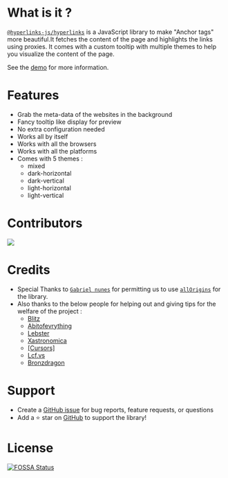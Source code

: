 # What is it ?

[`@hyperlinks-js/hyperlinks`](https://www.npmjs.com/package/@hyperlinks-js/hyperlinks) is a JavaScript library to make "Anchor tags" more beautiful.It fetches the content of the page and highlights the links using proxies.
It comes with a custom tooltip with multiple themes to help you visualize the content of the page.

See the [demo](https://hyperlinks.js.org/demo/) for more information.

# Features 

- Grab the meta-data of the websites in the background
- Fancy tooltip like display for preview
- No extra configuration needed
- Works all by itself
- Works with all the browsers
- Works with all the platforms
- Comes with 5 themes :
    - mixed
    - dark-horizontal
    - dark-vertical
    - light-horizontal
    - light-vertical

# Contributors 

<a href="https://github.com/hyperlinks-js/core/graphs/contributors">
  <img src="https://contrib.rocks/image?repo=hyperlinks-js/core" />
</a>

# Credits 

- Special Thanks to [`Gabriel nunes`](https://github.com/gnuns) for permitting us to use [`allOrigins`](https://github.com/gnuns/allOrigins) for the library.  
- Also thanks to the below people for helping out and giving tips for the welfare of the project :
  - [Blitz](https://discord.com/app/@me/781928349915545640)
  - [Abitofevrything](https://github.com/abitofevrything)
  - [Lebster](https://github.com/LebsterFace)
  - [Xastronomica](https://github.com/xastronomica)
  - [[Cursors]](https://github.com/cursorsdottsx)
  - [Lcf.vs](https://github.com/Lcfvs)
  - [Bronzdragon](https://github.com/Bronzdragon)

# Support 

- Create a [GitHub issue](https://github.com/hyperlinks-js/core/issues) for bug reports, feature requests, or questions
- Add a ⭐️ star on [GitHub](https://github.com/hyperlinks-js/core) to support the library!

# License <!-- {docsify-ignore} -->

[![FOSSA Status](https://app.fossa.com/api/projects/git%2Bgithub.com%2Fhyperlinks-js%2Fcore.svg?type=large)](https://app.fossa.com/projects/git%2Bgithub.com%2Fhyperlinks-js%2Fcore?ref=badge_large)
